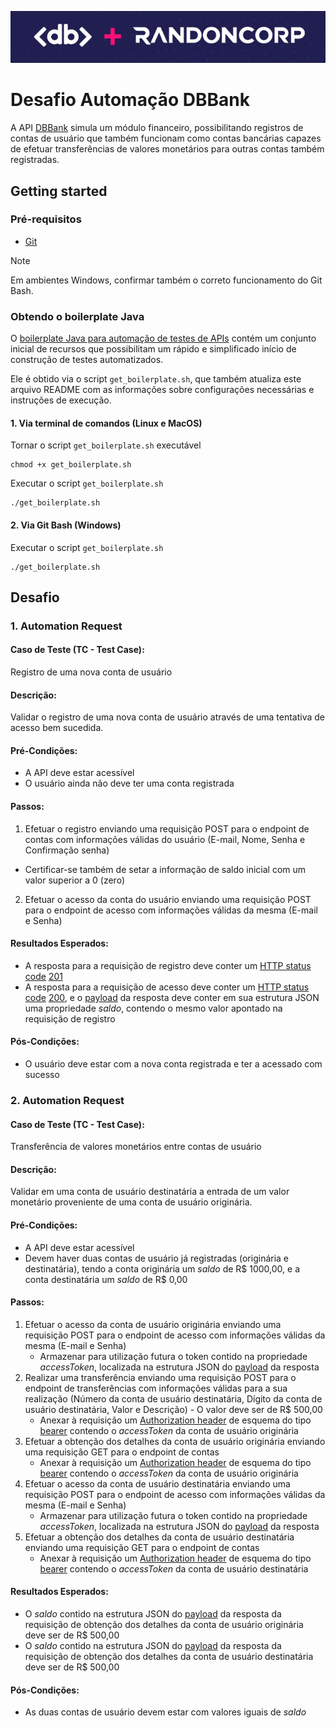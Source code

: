![Logo](logo.png)

# Desafio Automação DBBank

A API [DBBank](https://bugbank.netlify.app) simula um módulo financeiro, possibilitando registros de contas de usuário que também funcionam como contas bancárias capazes de efetuar transferências de valores monetários para outras contas também registradas.

## Getting started

### Pré-requisitos

- [Git](https://git-scm.com/downloads)

> [!NOTE]
> Em ambientes Windows, confirmar também o correto funcionamento do Git Bash.

### Obtendo o boilerplate Java

O [boilerplate Java para automação de testes de APIs](https://github.com/dbserver/boilerplate-automacao-api-java) contém um conjunto inicial de recursos que possibilitam um rápido e simplificado início de construção de testes automatizados.

Ele é obtido via o script `get_boilerplate.sh`, que também atualiza este arquivo README com as informações sobre configurações necessárias e instruções de execução.

#### 1. Via terminal de comandos (Linux e MacOS)

Tornar o script `get_boilerplate.sh` executável
```shell
chmod +x get_boilerplate.sh
```

Executar o script `get_boilerplate.sh`
```shell
./get_boilerplate.sh
```

#### 2. Via Git Bash (Windows)

Executar o script `get_boilerplate.sh`
```shell
./get_boilerplate.sh
```

## Desafio

### 1. Automation Request

#### Caso de Teste (TC - Test Case):

Registro de uma nova conta de usuário

#### Descrição:

Validar o registro de uma nova conta de usuário através de uma tentativa de acesso bem sucedida.

#### Pré-Condições:

- A API deve estar acessível
- O usuário ainda não deve ter uma conta registrada

#### Passos:

1. Efetuar o registro enviando uma requisição POST para o endpoint de contas com informações válidas do usuário (E-mail, Nome, Senha e Confirmação senha)
  - Certificar-se também de setar a informação de saldo inicial com um valor superior a 0 (zero)
2. Efetuar o acesso da conta do usuário enviando uma requisição POST para o endpoint de acesso com informações válidas da mesma (E-mail e Senha)

#### Resultados Esperados:

- A resposta para a requisição de registro deve conter um [HTTP status code](https://developer.mozilla.org/en-US/docs/Web/HTTP/Status) [201](https://developer.mozilla.org/en-US/docs/Web/HTTP/Status/201)
- A resposta para a requisição de acesso deve conter um [HTTP status code](https://developer.mozilla.org/en-US/docs/Web/HTTP/Status) [200](https://developer.mozilla.org/en-US/docs/Web/HTTP/Status/200), e o [payload](https://developer.mozilla.org/en-US/docs/Glossary/Payload_body) da resposta deve conter em sua estrutura JSON uma propriedade *saldo*, contendo o mesmo valor apontado na requisição de registro

#### Pós-Condições:

- O usuário deve estar com a nova conta registrada e ter a acessado com sucesso

### 2. Automation Request

#### Caso de Teste (TC - Test Case):

Transferência de valores monetários entre contas de usuário

#### Descrição:

Validar em uma conta de usuário destinatária a entrada de um valor monetário proveniente de uma conta de usuário originária.

#### Pré-Condições:

- A API deve estar acessível
- Devem haver duas contas de usuário já registradas (originária e destinatária), tendo a conta originária um *saldo* de R$ 1000,00, e a conta destinatária um *saldo* de R$ 0,00

#### Passos:

1. Efetuar o acesso da conta de usuário originária enviando uma requisição POST para o endpoint de acesso com informações válidas da mesma (E-mail e Senha)
    - Armazenar para utilização futura o token contido na propriedade *accessToken*, localizada na estrutura JSON do [payload](https://developer.mozilla.org/en-US/docs/Glossary/Payload_body) da resposta
2. Realizar uma transferência enviando uma requisição POST para o endpoint de transferências com informações válidas para a sua realização (Número da conta de usuário destinatária, Dígito da conta de usuário destinatária, Valor e Descrição) - O valor deve ser de R$ 500,00
    - Anexar à requisição um [Authorization header](https://developer.mozilla.org/en-US/docs/Web/HTTP/Headers/Authorization) de esquema do tipo [bearer](https://swagger.io/docs/specification/authentication/bearer-authentication) contendo o *accessToken* da conta de usuário originária
3. Efetuar a obtenção dos detalhes da conta de usuário originária enviando uma requisição GET para o endpoint de contas
    - Anexar à requisição um [Authorization header](https://developer.mozilla.org/en-US/docs/Web/HTTP/Headers/Authorization) de esquema do tipo [bearer](https://swagger.io/docs/specification/authentication/bearer-authentication) contendo o *accessToken* da conta de usuário originária
4. Efetuar o acesso da conta de usuário destinatária enviando uma requisição POST para o endpoint de acesso com informações válidas da mesma (E-mail e Senha)
    - Armazenar para utilização futura o token contido na propriedade *accessToken*, localizada na estrutura JSON do [payload](https://developer.mozilla.org/en-US/docs/Glossary/Payload_body) da resposta
5. Efetuar a obtenção dos detalhes da conta de usuário destinatária enviando uma requisição GET para o endpoint de contas
    - Anexar à requisição um [Authorization header](https://developer.mozilla.org/en-US/docs/Web/HTTP/Headers/Authorization) de esquema do tipo [bearer](https://swagger.io/docs/specification/authentication/bearer-authentication) contendo o *accessToken* da conta de usuário destinatária

#### Resultados Esperados:

- O *saldo* contido na estrutura JSON do [payload](https://developer.mozilla.org/en-US/docs/Glossary/Payload_body) da resposta da requisição de obtenção dos detalhes da conta de usuário originária deve ser de R$ 500,00
- O *saldo* contido na estrutura JSON do [payload](https://developer.mozilla.org/en-US/docs/Glossary/Payload_body) da resposta da requisição de obtenção dos detalhes da conta de usuário destinatária deve ser de R$ 500,00

#### Pós-Condições:

- As duas contas de usuário devem estar com valores iguais de *saldo*
